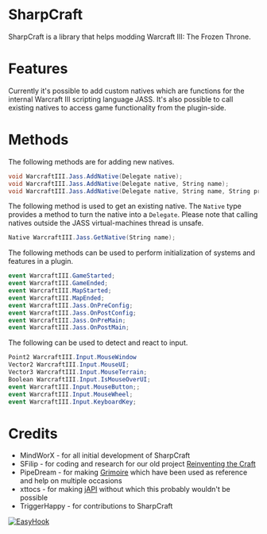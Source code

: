 SharpCraft
==========

SharpCraft is a library that helps modding Warcraft III: The Frozen Throne.


Features
========

Currently it's possible to add custom natives which are functions for the internal Warcraft III scripting language JASS. It's also possible to call existing natives to access game functionality from the plugin-side.

Methods
=======
The following methods are for adding new natives.
```csharp
void WarcraftIII.Jass.AddNative(Delegate native);
void WarcraftIII.Jass.AddNative(Delegate native, String name);
void WarcraftIII.Jass.AddNative(Delegate native, String name, String prototype);
```
The following method is used to get an existing native. The ```Native``` type provides a method to turn the native into a ```Delegate```. Please note that calling natives outside the JASS virtual-machines thread is unsafe.

```csharp
Native WarcraftIII.Jass.GetNative(String name);
```

The following methods can be used to perform initialization of systems and features in a plugin.

```csharp
event WarcraftIII.GameStarted;
event WarcraftIII.GameEnded;
event WarcraftIII.MapStarted;
event WarcraftIII.MapEnded;
event WarcraftIII.Jass.OnPreConfig;
event WarcraftIII.Jass.OnPostConfig;
event WarcraftIII.Jass.OnPreMain;
event WarcraftIII.Jass.OnPostMain;
```

The following can be used to detect and react to input.

```csharp
Point2 WarcraftIII.Input.MouseWindow
Vector2 WarcraftIII.Input.MouseUI;
Vector3 WarcraftIII.Input.MouseTerrain;
Boolean WarcraftIII.Input.IsMouseOverUI;
event WarcraftIII.Input.MouseButton;;
event WarcraftIII.Input.MouseWheel;
event WarcraftIII.Input.KeyboardKey;
```

Credits
=======
 * MindWorX - for all initial development of SharpCraft
 * SFilip - for coding and research for our old project [Reinventing the Craft](http://www.wc3c.net/showthread.php?t=109255)
 * PipeDream - for making [Grimoire](http://www.wc3c.net/showthread.php?t=86652) which have been used as reference and help on multiple occasions
 * xttocs - for making [jAPI](http://www.wc3c.net/showthread.php?t=79652) without which this probably wouldn't be possible
 * TriggerHappy - for contributions to SharpCraft

[![EasyHook][EasyHook]](http://easyhook.codeplex.com/)

[EasyHook]: http://i3.codeplex.com/Download?ProjectName=easyhook&DownloadId=186759 "Powered by EasyHook!"
